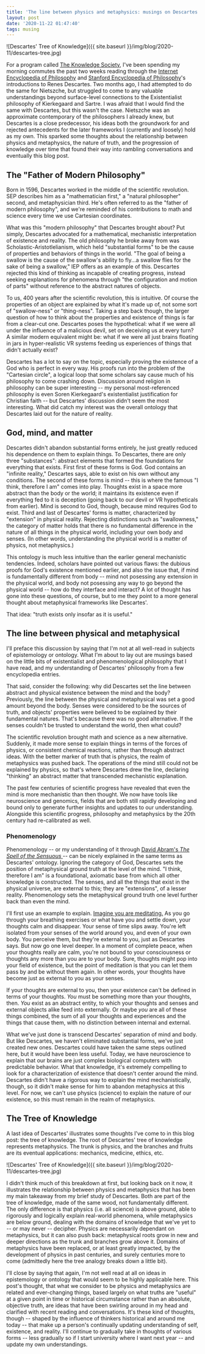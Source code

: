 ```yaml
---
title: 'The line between physics and metaphysics: musings on Descartes and phenomenology'
layout: post
date: '2020-11-22 01:47:40'
tags: musing
---
```


![Descartes' Tree of Knowledge]({{ site.baseurl }}/img/blog/2020-11/descartes-tree.jpg)

For a program called [The Knowledge Society](https://tks.world), I've been spending my morning commutes the past two weeks reading through the [Internet Encyclopedia of Philosophy](https://iep.utm.edu/descarte/) and [Stanford Encyclopedia of Philosophy](https://plato.stanford.edu/entries/descartes/)'s introductions to Renes Descartes. Two months ago, I had attempted to do the same for Nietszche, but struggled to come to any valuable understandings beyond surface-level connections to the Existentialist philosophy of Kierkegaard and Sartre. I was afraid that I would find the same with Descartes, but this wasn't the case. Nietszche was an approximate contemporary of the philosophers I already knew, but Descartes is a close predecessor, his ideas both the groundwork for and rejected antecedents for the later frameworks I (currently and loosely) hold as my own. This sparked some thoughts about the relationship between physics and metaphysics, the nature of truth, and the progression of knowledge over time that found their way into rambling conversations and eventually this blog post.

## The "Father of Modern Philosophy"

Born in 1596, Descartes worked in the middle of the scientific revolution. SEP describes him as a "mathematician first," a "natural philosopher" second, and metaphysician third. He's often referred to as the "father of modern philosophy", and we're reminded of his contributions to math and science every time we use Cartesian coordinates.

What was this "modern philosophy" that Descartes brought about? Put simply, Descartes advocated for a mathematical, mechanistic interpretation of existence and reality. The old philosophy he broke away from was Scholastic-Aristotlelianism, which held "substantial forms" to be the cause of properties and behaviors of things in the world. "The goal of being a swallow is the cause of the swallow's ability to fly...a swallow flies for the sake of being a swallow," IEP offers as an example of this. Descartes rejected this kind of thinking as incapable of creating progress, instead seeking explanations for phenomena through "the configuration and motion of parts" without reference to the abstract natures of objects.

To us, 400 years after the scientific revolution, this is intuitive. Of course the properties of an object are explained by what it's made up of, not some sort of "swallow-ness" or "thing-ness". Taking a step back though, the larger question of how to think about the properties and existence of things is far from a clear-cut one. Descartes poses the hypothetical: what if we were all under the influence of a malicious devil, set on deceiving us at every turn? A similar modern equivalent might be: what if we were all just brains floating in jars in hyper-realistic VR systems feeding us experiences of things that didn't actually exist?

Descartes has a lot to say on the topic, especially proving the existence of a God who is perfect in every way. His proofs run into the problem of the "Cartesian circle", a logical loop that some scholars say cause much of his philosophy to come crashing down. Discussion around religion in philosophy can be super interesting -- my personal most-referenced philosophy is even Soren Kierkegaard's existentialist justification for Christian faith -- but Descartes' discussion didn't seem the most interesting. What did catch my interest was the overall ontology that Descartes laid out for the nature of reality.

## God, mind, and matter

Descartes didn't abandon substantial forms entirely, he just greatly reduced his dependence on them to explain things. To Descartes, there are only three "substances": abstract elements that formed the foundations for everything that exists. First first of these forms is God. God contains an "infinite reality," Descartes says, able to exist on his own without any conditions. The second of these forms is mind -- this is where the famous "I think, therefore I am" comes into play. Thoughts exist in a space more abstract than the body or the world; it maintains its existence even if everything fed to it is deception (going back to our devil or VR hypotheticals from earlier). Mind is second to God, though, because mind requires God to exist. Third and last of Descartes' forms is matter, characterized by "extension" in physical reality. Rejecting distinctions such as "swallowness," the category of matter holds that there is no fundamental difference in the nature of all things in the physical world, including your own body and senses. (In other words, understanding the physical world is a matter of physics, not metaphysics.)

This ontology is much less intuitive than the earlier general mechanistic tendencies. Indeed, scholars have pointed out various flaws: the dubious proofs for God's existence mentioned earlier, and also the issue that, if mind is fundamentally different from body -- mind not posessing any extension in the physical world, and body not posessing any way to go beyond the physical world -- how do they interface and interact? A lot of thought has gone into these questions, of course, but to me they point to a more general thought about metaphysical frameworks like Descartes'.

That idea: "truth exists only insofar as it is useful."

## The line between physical and metaphysical

I'll preface this discussion by saying that I'm not at all well-read in subjects of epistemology or ontology. What I'm about to lay out are musings based on the little bits of existentialist and phenomenological philosophy that I have read, and my understanding of Descartes' philosophy from a few encyclopedia entries.

That said, consider the following: why did Descartes set the line between abstract and physical existence between the mind and the body? Previously, the line between the physical and metaphysical was set a good amount beyond the body. Senses were considered to be the sources of truth, and objects' properties were believed to be explained by their fundamental natures. That's because there was no good alternative. If the senses couldn't be trusted to understand the world, then what could?

The scientific revolution brought math and science as a new alternative. Suddenly, it made more sense to explain things in terms of the forces of physics, or consistent chemical reactions, rather than through abstract ideas. With the better marker of truth that is physics, the realm of metaphysics was pushed back. The operations of the mind still could not be explained by physics, so that's where Descartes drew the line, declaring "thinking" an abstract matter that transcended mechanistic explanation.

The past few centuries of scientific progress have revealed that even the mind is more mechanistic than then thought. We now have tools like neuroscience and genomics, fields that are both still rapidly developing and bound only to generate further insights and updates to our understanding. Alongside this scientific progress, philosophy and metaphysics by the 20th century had re-calibrated as well.

### Phenomenology

Phenomenology -- or my understanding of it through [David Abram's *The Spell of the Sensuous* ](https://www.goodreads.com/book/show/48582.The_Spell_of_the_Sensuous)-- can be nicely explained in the same terms as Descartes' ontology. Ignoring the category of God, Descartes sets the position of metaphysical ground truth at the level of the mind. "I think, therefore I am" is a foundational, axiomatic base from which all other knowledge is constructed. The senses, and all the things that exist in the physical universe, are external to this; they are "extensions", of a lesser reality. Phenomenology sets the metaphysical ground truth one level further back than even the mind.

I'll first use an example to explain. [Imagine you are meditating.](https://www.samsonzhang.com/2020/02/23/peace.html) As you go through your breathing exercises or what have you and settle down, your thoughts calm and disappear. Your sense of time slips away. You're left isolated from your senses of the world around you, and even of your own body. You perceive them, but they're external to you, just as Descartes says. But now go one level deeper. In a moment of complete peace, when your thoughts really are calm, you're not bound to your consciousness or thoughts any more than you are to your body. Sure, thoughts might pop into your field of existence, but the point of meditation is that you can let them pass by and be without them again. In other words, your thoughts have become just as external to you as your senses.

If your thoughts are external to you, then your existence can't be defined in terms of your thoughts. *You* must be something more than your thoughts, then. *You* exist as an abstract entity, to which your thoughts and senses and external objects alike feed into externally. Or maybe *you* are all of these things combined, the sum of all your thoughts and experiences and the things that cause them, with no distinction between internal and external.

What we've just done is transcend Descartes' separation of mind and body. But like Descartes, we haven't eliminated substantial forms, we've just created new ones. Descartes could have taken the same steps outlined here, but it would have been less useful. Today, we have neuroscience to explain that our brains are just complex biological computers with predictable behavior. What that knowledge, it's extremely compelling to look for a characterization of existence that doesn't center around the mind. Descartes didn't have a rigorous way to explain the mind mechanistically, though, so it didn't make sense for him to abandon metaphysics at this level. For now, we can't use physics (science) to explain the nature of our existence, so this must remain in the realm of metaphysics.

## The Tree of Knowledge

A last idea of Descartes' illustrates some thoughts I've come to in this blog post: the tree of knowledge. The root of Descartes' tree of knowledge represents metaphysics. The trunk is physics, and the branches and fruits are its eventual applications: mechanics, medicine, ethics, etc.

![Descartes' Tree of Knowledge]({{ site.baseurl }}/img/blog/2020-11/descartes-tree.jpg)

I didn't think much of this breakdown at first, but looking back on it now, it illustrates the relationship between physics and metaphysics that has been my main takeaway from my brief study of Descartes. Both are part of the tree of knowledge, made of the same wood, not fundamentally different. The only difference is that physics (i.e. all science) is above ground, able to rigorously and logically explain real-world phenomena, while metaphysics are below ground, dealing with the domains of knowledge that we've yet to -- or may never -- decipher. Physics are necessarily dependant on metaphysics, but it can also push back: metaphysical roots grow in new and deeper directions as the trunk and branches grow above it. Domains of metaphysics have been replaced, or at least greatly impacted, by the development of physics in past centuries, and surely centuries more to come (admittedly here the tree analogy breaks down a little bit).

I'll close by saying that again, I'm not well read at all on ideas in epistemology or ontology that would seem to be highly applicable here. This post's thought, that what we consider to be physics and metaphysics are related and ever-changing things, based largely on what truths are "useful" at a given point in time or historical circumstance rather than an absolute, objective truth, are ideas that have been swirling around in my head and clarified with recent reading and conversations. It's these kind of thoughts, though -- shaped by the influence of thinkers historical and around me today -- that make up a person's continually updating understanding of self, existence, and reality. I'll continue to gradually take in thoughts of various forms -- less gradually so if I start university where I want next year -- and update my own understandings.